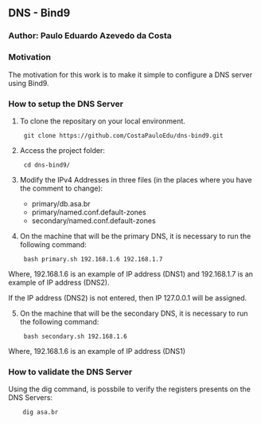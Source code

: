 ## DNS - Bind9
### Author: Paulo Eduardo Azevedo da Costa
### Motivation
The motivation for this work is to make it simple to configure a DNS server using Bind9.
### How to setup the DNS Server

1. To clone the repositary on your local environment. 
     
     	git clone https://github.com/CostaPauloEdu/dns-bind9.git

2. Access the project folder:

     	cd dns-bind9/

3. Modify the IPv4 Addresses in three files (in the places where you have the comment to change):
    - primary/db.asa.br
    - primary/named.conf.default-zones
    - secondary/named.conf.default-zones

4. On the machine that will be the primary DNS, it is necessary to run the following command:

     	bash primary.sh 192.168.1.6 192.168.1.7

Where, 192.168.1.6 is an example of IP address (DNS1) and 192.168.1.7 is an example of IP address (DNS2).

If the IP address (DNS2) is not entered, then IP 127.0.0.1 will be assigned.

5. On the machine that will be the secondary DNS, it is necessary to run the following command:

     	bash secondary.sh 192.168.1.6

Where, 192.168.1.6 is an example of IP address (DNS1)

### How to validate the DNS Server

Using the dig command, is possbile to verify the registers presents on the DNS Servers:

     	dig asa.br
